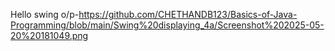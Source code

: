 Hello swing o/p-https://github.com/CHETHANDB123/Basics-of-Java-Programming/blob/main/Swing%20displaying_4a/Screenshot%202025-05-20%20181049.png
